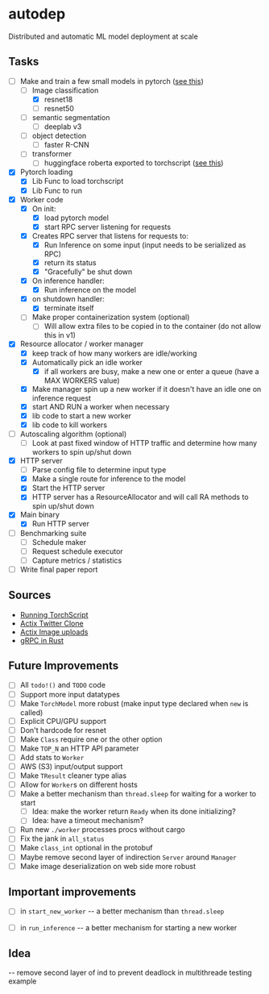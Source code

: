 # autodep
Distributed and automatic ML model deployment at scale

## Tasks
- [ ] Make and train a few small models in pytorch ([see this](https://pytorch.org/vision/stable/models.html))
    - [ ] Image classification
        - [x] resnet18
        - [ ] resnet50
    - [ ] semantic segmentation
        - [ ] deeplab v3
    - [ ] object detection
        - [ ] faster R-CNN
    - [ ] transformer
        - [ ] huggingface roberta exported to torchscript ([see this](https://huggingface.co/docs/transformers/torchscript))
- [x] Pytorch loading
    - [x] Lib Func to load torchscript
    - [x] Lib Func to run
- [x] Worker code
    - [x] On init:
        - [x] load pytorch model
        - [x] start RPC server listening for requests
    - [x] Creates RPC server that listens for requests to:
        - [x] Run Inference on some input (input needs to be serialized as RPC)
        - [x] return its status
        - [x] "Gracefully" be shut down
    - [x] On inference handler:
        - [x] Run inference on the model
    - [x] on shutdown handler:
        - [x] terminate itself
    - [ ] Make proper containerization system (optional)
        - [ ] Will allow extra files to be copied in to the container (do not allow this in v1)
- [x] Resource allocator / worker manager
    - [x] keep track of how many workers are idle/working
    - [x] Automatically pick an idle worker
        - [x] if all workers are busy, make a new one or enter a queue (have a MAX WORKERS value)
    - [x] Make manager spin up a new worker if it doesn't have an idle one on inference request
    - [x] start AND RUN a worker when necessary
    - [x] lib code to start a new worker
    - [x] lib code to kill workers
- [ ] Autoscaling algorithm (optional)
    - [ ] Look at past fixed window of HTTP traffic and determine how many workers to spin up/shut down
- [x] HTTP server
    - [ ] Parse config file to determine input type
    - [x] Make a single route for inference to the model
    - [x] Start the HTTP server
    - [x] HTTP server has a ResourceAllocator and will call RA methods to spin up/shut down
- [x] Main binary
    - [x] Run HTTP server
- [ ] Benchmarking suite
    - [ ] Schedule maker
    - [ ] Request schedule executor
    - [ ] Capture metrics / statistics
- [ ] Write final paper report

## Sources
* [Running TorchScript](https://github.com/LaurentMazare/tch-rs/blob/main/examples/jit/README.md)
* [Actix Twitter Clone](https://hub.qovery.com/guides/tutorial/create-a-blazingly-fast-api-in-rust-part-1/)
* [Actix Image uploads](https://www.reddit.com/r/rust/comments/xzrznn/how_to_upload_and_download_files_through_actix_web/)
* [gRPC in Rust](https://github.com/hyperium/tonic/blob/master/examples/routeguide-tutorial.md)

## Future Improvements
- [ ] All `todo!()` and `TODO` code
- [ ] Support more input datatypes
- [ ] Make `TorchModel` more robust (make input type declared when `new` is called)
- [ ] Explicit CPU/GPU support
- [ ] Don't hardcode for resnet
- [ ] Make `Class` require one or the other option
- [ ] Make `TOP_N` an HTTP API parameter
- [ ] Add stats to `Worker`
- [ ] AWS (S3) input/output support
- [ ] Make `TResult` cleaner type alias
- [ ] Allow for `Worker`s on different hosts
- [ ] Make a better mechanism than `thread.sleep` for waiting for a worker to start
    - [ ] Idea: make the worker return `Ready` when its done initializing?
    - [ ] Idea: have a timeout mechanism?
- [ ] Run new `./worker` processes procs without cargo
- [ ] Fix the jank in `all_status`
- [ ] Make `class_int` optional in the protobuf
- [ ] Maybe remove second layer of indirection `Server` around `Manager`
- [ ] Make image deserialization on web side more robust

## Important improvements
- [ ] in `start_new_worker` -- a better mechanism than `thread.sleep`
- [ ] in `run_inference` -- a better mechanism for starting a new worker



## Idea
-- remove second layer of ind to prevent deadlock in multithreade testing example
